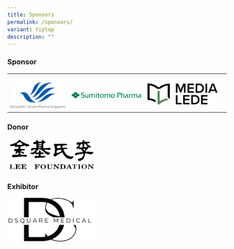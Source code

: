 ```yaml
---
title: Sponsors
permalink: /sponsors/
variant: tiptap
description: ""
---
```

<h3>Sponsor</h3>
<p></p>
<table style="minWidth: 100px">
<colgroup>
<col>
<col>
<col>
<col>
</colgroup>
<tbody>
<tr>
<th rowspan="1" colspan="1">
<p></p>
<div class="isomer-image-wrapper">
<img style="width: 100%" height="auto" width="100%" alt="" src="/images/1MTPS_Mark_Logo_Vertical_RGB.jpg">
</div>
</th>
<th rowspan="1" colspan="1">
<p></p>
<div class="isomer-image-wrapper">
<img style="width: 100%" height="auto" width="100%" alt="" src="/images/Sumitomo_Pharma_Logo.png">
</div>
</th>
<th rowspan="1" colspan="1">
<p></p>
<div class="isomer-image-wrapper">
<img style="width: 100%" height="auto" width="100%" alt="" src="/images/Media_Lede_Text_Logo__on_White__With_Green_.png">
</div>
</th>
<th rowspan="1" colspan="1">
<p></p>
</th>
</tr>
</tbody>
</table>
<h3>Donor</h3>
<div class="isomer-image-wrapper">
<img style="width: 40%;" height="auto" width="100%" alt="" src="/images/SMHC 2023/Lee_Foundation_Logo.png">
</div>
<h3>Exhibitor</h3>
<p></p>
<div class="isomer-image-wrapper">
<img style="width: 40%;" height="auto" width="100%" alt="" src="/images/Dsquared_Medical_logo_v1.jpg">
</div>
<p></p>